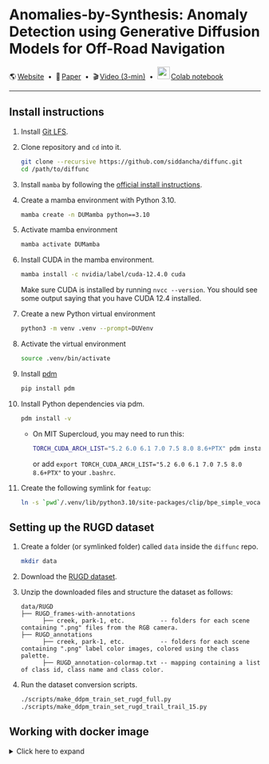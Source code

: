 # Anomalies-by-Synthesis: Anomaly Detection using Generative Diffusion Models for Off-Road Navigation
🌎&thinsp;[Website](https://bit.ly/anomalies-by-synthesis) &nbsp;•&nbsp; 📄&thinsp;[Paper](https://siddancha.github.io/diffunc/paper.pdf) &nbsp;•&nbsp; 🎬&thinsp;[Video (3-min)](https://youtu.be/ZmuKoiwb4Vo) &nbsp;•&nbsp;  <img src="https://siddancha.github.io/diffunc/media/colab.svg" width=25px>&thinsp;[Colab notebook](https://colab.research.google.com/drive/1JGfaqFqt62g82Sgz8nc-wjAMsJY-3Faa)

---

## Install instructions

1. Install [Git LFS](https://git-lfs.com/).

2. Clone repository and `cd` into it.
   ```bash
   git clone --recursive https://github.com/siddancha/diffunc.git
   cd /path/to/diffunc
   ```

3. Install `mamba` by following the [official install instructions](https://mamba.readthedocs.io/en/latest/installation/mamba-installation.html).

4. Create a mamba environment with Python 3.10.
   ```bash
   mamba create -n DUMamba python==3.10
   ```

5. Activate mamba environment
   ```bash
   mamba activate DUMamba
   ```

6. Install CUDA in the mamba environment.
   ```bash
   mamba install -c nvidia/label/cuda-12.4.0 cuda
   ```
   Make sure CUDA is installed by running `nvcc --version`. You should see some output saying that you have CUDA 12.4 installed.

7. Create a new Python virtual environment
   ```bash
   python3 -m venv .venv --prompt=DUVenv
   ```

8. Activate the virtual environment
   ```bash
   source .venv/bin/activate
   ```

9. Install [pdm](https://pdm.fming.dev/)
   ```bash
   pip install pdm
   ```

10. Install Python dependencies via pdm.
    ```bash
    pdm install -v
    ```
    - On MIT Supercloud, you may need to run this:
      ```bash
      TORCH_CUDA_ARCH_LIST="5.2 6.0 6.1 7.0 7.5 8.0 8.6+PTX" pdm install -v
      ```
      or add `export TORCH_CUDA_ARCH_LIST="5.2 6.0 6.1 7.0 7.5 8.0 8.6+PTX"` to your `.bashrc`.
12. Create the following symlink for `featup`:
    ```bash
    ln -s `pwd`/.venv/lib/python3.10/site-packages/clip/bpe_simple_vocab_16e6.txt.gz .venv/lib/python3.10/site-packages/featup/featurizers/maskclip/
    ```

## Setting up the RUGD dataset
1. Create a folder (or symlinked folder) called `data` inside the `diffunc` repo.
   ```bash
   mkdir data
   ```

2. Download the [RUGD dataset](http://rugd.vision/).

3. Unzip the downloaded files and structure the dataset as follows:
   ```
   data/RUGD
   ├── RUGD_frames-with-annotations
         ├── creek, park-1, etc.          -- folders for each scene containing ".png" files from the RGB camera.
   ├── RUGD_annotations
         ├── creek, park-1, etc.          -- folders for each scene containing ".png" label color images, colored using the class palette.
         ├── RUGD_annotation-colormap.txt -- mapping containing a list of class id, class name and class color.
   ```

4. Run the dataset conversion scripts.
   ```bash
   ./scripts/make_ddpm_train_set_rugd_full.py
   ./scripts/make_ddpm_train_set_rugd_trail_trail_15.py
   ```

## Working with docker image
<details>
<summary>Click here to expand</summary><br>

### Docker commands
- To build the docker image under the `ppc64le` platform:
   ```bash
   docker build --platform ppc64le --tag jammy-python .
   ```
- To run the docker container:
   ```bash
   docker run --rm -i -t --platform ppc64le \
       -v /home/sancha/container/envs:/root/envs \
       -v /home/sancha/repos:/root/repos \
       jammy-python:latest /bin/bash
   ```
</details>

